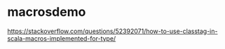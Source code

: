 # macrosdemo

https://stackoverflow.com/questions/52392071/how-to-use-classtag-in-scala-macros-implemented-for-type/
